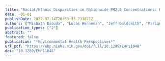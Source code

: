 ```yaml
---
title: "Racial/Ethnic Disparities in Nationwide PM2.5 Concentrations: Perils of Assuming a Linear Relationship"
date: -01-01
publishDate: 2022-07-14T20:53:35.733871Z
authors: ["Misbath Daouda", "Lucas Henneman", "Jeff Goldsmith", "Marianthi-Anna Kioumourtzoglou", "Joan A. Casey"]
publication_types: ["2"]
abstract: ""
featured: false
publication: "*Environmental Health Perspectives*"
url_pdf: "https://ehp.niehs.nih.gov/doi/full/10.1289/EHP11048"
doi: "10.1289/EHP11048"
---
```


